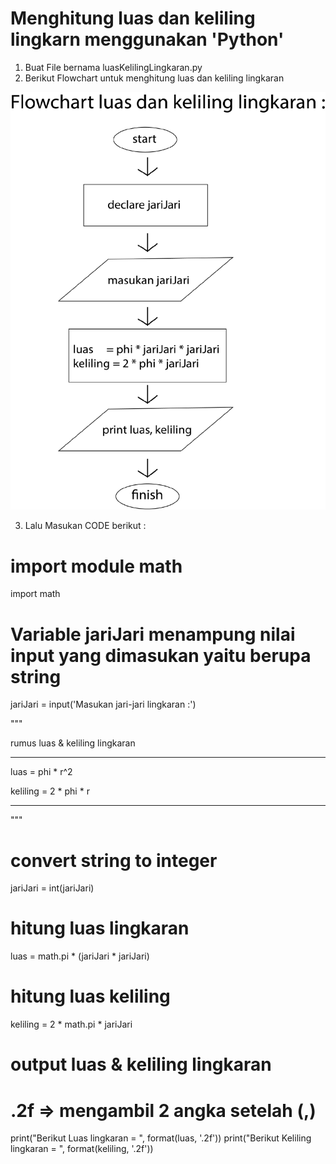 # Menghitung luas dan keliling lingkarn menggunakan 'Python'

1. Buat File bernama luasKelilingLingkaran.py
2. Berikut Flowchart untuk menghitung luas dan keliling lingkaran

 ![Gambar](Gambar.png)
 
3. Lalu Masukan CODE berikut :

# import module math
import math

# Variable jariJari menampung nilai input yang dimasukan yaitu berupa string
jariJari = input('Masukan jari-jari lingkaran :')

"""

rumus luas & keliling lingkaran
_____________________________________

luas     = phi * r^2

keliling = 2 * phi * r

_____________________________________

"""

# convert string to integer
jariJari = int(jariJari)

# hitung luas lingkaran
luas = math.pi * (jariJari * jariJari)

# hitung luas keliling
keliling = 2 * math.pi * jariJari

# output luas & keliling lingkaran
# .2f => mengambil 2 angka setelah (,)
print("Berikut Luas lingkaran =  ", format(luas, '.2f'))
print("Berikut Keliling lingkaran = ", format(keliling, '.2f'))

[def]: Gambar/png
[img/Gamabr.jpg]: img/Gambar.jng
[gmbar.png]: img/Gambar.png